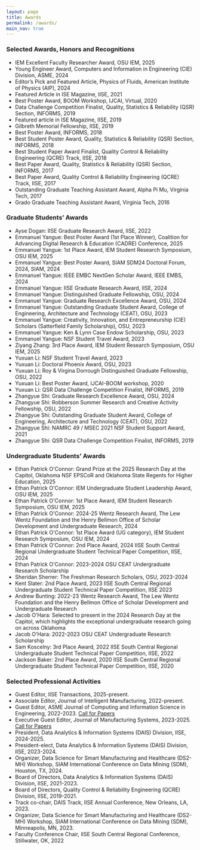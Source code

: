 ```yaml
---
layout: page
title: Awards
permalink: /awards/
main_nav: true
---
```


### Selected Awards, Honors and Recognitions

* IEM Excellent Faculty Researcher Award, OSU IEM, 2025
* Young Engineer Award, Computers and Information in Engineering (CIE) Division, ASME, 2024
* Editor’s Pick and Featured Article, Physics of Fluids, American Institute of Physics (AIP), 2024
* Featured Article in ISE Magazine, IISE, 2021
* Best Poster Award, BOOM Workshop, IJCAI, Virtual, 2020 
* Data Challenge Competition Finalist, Quality, Statistics & Reliability (QSR) Section, INFORMS, 2019 
* Featured article in ISE Magazine, IISE, 2019
* Gilbreth Memorial Fellowship, IISE, 2019
* Best Poster Award, INFORMS, 2018
* Best Student Poster Award, Quality, Statistics & Reliability (QSR) Section, INFORMS, 2018
* Best Student Paper Award Finalist, Quality Control & Reliability Engineering (QCRE) Track, IISE, 2018
* Best Paper Award, Quality, Statistics & Reliability (QSR) Section, INFORMS, 2017
* Best Paper Award, Quality Control & Reliability Engineering (QCRE) Track, IISE, 2017
* Outstanding Graduate Teaching Assistant Award, Alpha Pi Mu, Virginia Tech, 2017
* Grado Graduate Teaching Assistant Award, Virginia Tech, 2016


### Graduate Students’ Awards

* Ayse Dogan: IISE Graduate Research Award, IISE, 2022
* Emmanuel Yangue: Best Poster Award (1st Place Winner), Coalition for Advancing Digital Research & Education (CADRE) Conference, 2025
* Emmanuel Yangue: 1st Place Award, IEM Student Research Symposium, OSU IEM, 2025
* Emmanuel Yangue: Best Poster Award, SIAM SDM24 Doctoral Forum, 2024, SIAM, 2024
* Emmanuel Yangue: IEEE EMBC NextGen Scholar Award, IEEE EMBS, 2024
* Emmanuel Yangue: IISE Graduate Research Award, IISE, 2024
* Emmanuel Yangue: Distinguished Graduate Fellowship, OSU, 2024
* Emmanuel Yangue: Graduate Research Excellence Award, OSU, 2024
* Emmanuel Yangue: Outstanding Graduate Student Award, College of Engineering, Architecture and Technology (CEAT), OSU, 2023
* Emmanuel Yangue: Creativity, Innovation, and Entrepreneurship (CIE) Scholars (Satterfield Family Scholarship), OSU, 2023
* Emmanuel Yangue: Ken & Lynn Case Endow Scholarship, OSU, 2023
* Emmanuel Yangue: NSF Student Travel Award, 2023
* Ziyang Zhang: 3rd Place Award, IEM Student Research Symposium, OSU IEM, 2025
* Yuxuan Li: NSF Student Travel Award, 2023
* Yuxuan Li: Doctoral Phoenix Award, OSU, 2023
* Yuxuan Li: Roy & Virgina Dorrough Distinguished Graduate Fellowship, OSU, 2022
* Yuxuan Li: Best Poster Award, IJCAI-BOOM workshop, 2020
* Yuxuan Li: QSR Data Challenge Competition Finalist, INFORMS, 2019
* Zhangyue Shi: Graduate Research Excellence Award, OSU, 2024
* Zhangyue Shi: Robberson Summer Research and Creative Activity Fellowship, OSU, 2022
* Zhangyue Shi: Outstanding Graduate Student Award, College of Engineering, Architecture and Technology (CEAT), OSU, 2022
* Zhangyue Shi: NAMRC 49 / MSEC 2021 NSF Student Support Award, 2021
* Zhangyue Shi: QSR Data Challenge Competition Finalist, INFORMS, 2019


### Undergraduate Students’ Awards 
* Ethan Patrick O'Connor: Grand Prize at the 2025 Research Day at the Capitol, Oklahoma NSF EPSCoR and Oklahoma State Regents for Higher Education, 2025
* Ethan Patrick O'Connor: IEM Undergraduate Student Leadership Award, OSU IEM, 2025
* Ethan Patrick O'Connor: 1st Place Award, IEM Student Research Symposium, OSU IEM, 2025
* Ethan Patrick O'Connor: 2024-25 Wentz Research Award, The Lew Wentz Foundation and the Henry Bellmon Office of Scholar Development and Undergraduate Research, 2024
* Ethan Patrick O'Connor: 1st Place Award (UG category), IEM Student Research Symposium, OSU IEM, 2024
* Ethan Patrick O'Connor: 2nd Place Award, 2024 IISE South Central Regional Undergraduate Student Technical Paper Competition, IISE, 2024 <!-- * Ethan Patrick O'Connor: Selected to present in the 2025 Research Day at the Capitol, which highlights the exceptional undergraduate research going on across Oklahoma -->
* Ethan Patrick O'Connor: 2023-2024 OSU CEAT Undergraduate Research Scholarship
* Sheridan Sherrer: The Freshman Research Scholars, OSU, 2023-2024
* Kent Slater: 2nd Place Award, 2023 IISE South Central Regional Undergraduate Student Technical Paper Competition, IISE 2023
* Andrew Bunting: 2022-23 Wentz Research Award, The Lew Wentz Foundation and the Henry Bellmon Office of Scholar Development and Undergraduate Research
* Jacob O’Hara: Selected to present in the 2024 Research Day at the Capitol, which highlights the exceptional undergraduate research going on across Oklahoma
* Jacob O’Hara: 2022-2023 OSU CEAT Undergraduate Research Scholarship
* Sam Koscelny: 3rd Place Award, 2022 IISE South Central Regional Undergraduate Student Technical Paper Competition, IISE, 2022 
* Jackson Baker: 2nd Place Award, 2020 IISE South Central Regional Undergraduate Student Technical Paper Competition, IISE, 2020


### Selected Professional Activities
* Guest Editor, IISE Transactions, 2025-present. 
* Associate Editor, Journal of Intelligent Manufacturing, 2022-present. 
* Guest Editor, ASME Journal of Computing and Information Science in Engineering, 2022-2023. [Call for Papers](https://www.asme.org/getmedia/3651c562-8b4d-49ce-b0d9-05cf9bba1401/JCISE-SI-Digitalization-and-Reverse-Engineerin_Final.pdf)
* Executive Guest Editor, Journal of Manufacturing Systems, 2023-2025. [Call for Papers](https://www.sciencedirect.com/journal/journal-of-manufacturing-systems/about/call-for-papers#advances-in-design-and-quality-improvement-for-cyber-manufacturing)
* President, Data Analytics & Information Systems (DAIS) Division, IISE, 2024-2025. 
* President-elect, Data Analytics & Information Systems (DAIS) Division, IISE, 2023-2024.
* Organizer, Data Science for Smart Manufacturing and Healthcare (DS2-MH) Workshop, SIAM International Conference on Data Mining (SDM), Houston, TX, 2024.  
* Board of Directors, Data Analytics & Information Systems (DAIS) Division, IISE, 2021-2023. 
* Board of Directors, Quality Control & Reliability Engineering (QCRE) Division, IISE, 2019-2021.  
* Track co-chair, DAIS Track, IISE Annual Conference, New Orleans, LA, 2023. 
* Organizer, Data Science for Smart Manufacturing and Healthcare (DS2-MH) Workshop, SIAM International Conference on Data Mining (SDM), Minneapolis, MN, 2023. 
* Faculty Conference Chair, IISE South Central Regional Conference, Stillwater, OK, 2022
